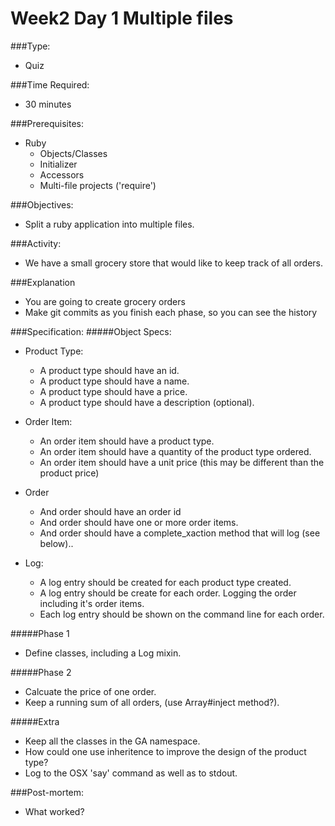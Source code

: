 # Week2 Day 1 Multiple files

###Type:
- Quiz

###Time Required:
- 30 minutes

###Prerequisites:
- Ruby
  - Objects/Classes
  - Initializer
  - Accessors
  - Multi-file projects ('require')

###Objectives:
- Split a ruby application into multiple files.

###Activity:
- We have a small grocery store that would like to keep track of all
  orders.

###Explanation
- You are going to create grocery orders
- Make git commits as you finish each phase, so you can see the history

###Specification:
#####Object Specs:
- Product Type:
	- A product type should have an id.
	- A product type should have a name.
	- A product type should have a price.
	- A product type should have a description (optional).

- Order Item:
  - An order item should have a product type.
  - An order item should have a quantity of the product type ordered. 
  - An order item should have a unit price (this may be different than the
    product price)

- Order
  - And order should have an order id
  - And order should have one or more order items.
  - And order should have a complete_xaction method that will log (see
    below)..

- Log:
	- A log entry should be created for each product type created.
	- A log entry should be create for each order. Logging the order
      including it's order items.
    - Each log entry should be shown on the command line for each order.

#####Phase 1
- Define classes, including a Log mixin.

#####Phase 2
- Calcuate the price of one order.
- Keep a running sum of all orders, (use Array#inject method?).

#####Extra 
- Keep all the classes in the GA  namespace.
- How could one use inheritence to improve the design of the product
  type?
- Log to the OSX 'say' command as well as to stdout.

###Post-mortem:
- What worked?




